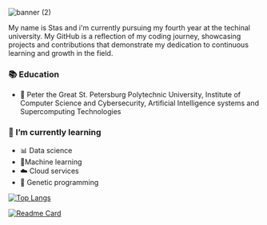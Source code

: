 ![banner (2)](https://github.com/coockie273/coockie273/assets/103525603/77587c08-7f4a-403b-b031-a5002a3a6f4b)


My name is Stas and i'm currently pursuing my fourth year at the techinal university. My GitHub is a reflection of my coding journey, showcasing projects and contributions that demonstrate my dedication to continuous learning and growth in the field.

### 📚 Education
- 🏫 Peter the Great St. Petersburg Polytechnic University, Institute of Computer Science and Cybersecurity, Artificial Intelligence systems and Supercomputing Technologies

### 🌱 I’m currently learning
- 📊 Data science
-  🤖Machine learning
- :cloud: Cloud services
- 🧬 Genetic programming








[![Top Langs](https://github-readme-stats.vercel.app/api/top-langs/?username=coockie273&layout=compact)](https://github.com/coockie273/github-readme-stats)

[![Readme Card](https://github-readme-stats.vercel.app/api/pin/?username=anuraghazra&repo=github-readme-stats)](https://github.com/anuraghazra/github-readme-stats)


